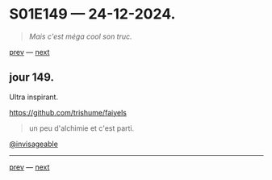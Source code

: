 # S01E149 — 24-12-2024.

> *Mais c'est méga cool son truc.*

[prev](S01E148-23-12-2024.md) — [next](S01E01-29-07-2024.md)     

## jour 149.

Ultra inspirant.

https://github.com/trishume/faiyels

> un peu d'alchimie et c'est parti.

[@invisageable](https://twitter.com/invisageable)   

---

[prev](S01E148-23-12-2024.md) — [next](S01E01-29-07-2024.md)   
